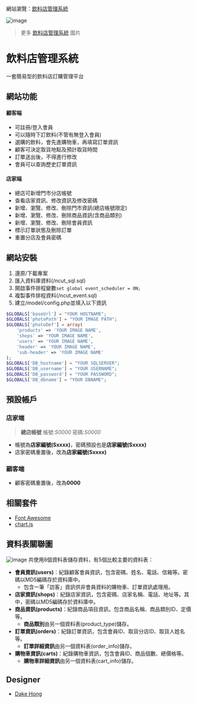 網站瀏覽：[飲料店管理系統](https://dake.work/webproj2019/)

![image](https://i.imgur.com/sMzTOxQ.jpg)
> 更多 [飲料店管理系統](https://imgur.com/a/g623FcJ) 圖片 

# 飲料店管理系統

一套簡易型的飲料店訂購管理平台

## 網站功能

#### 顧客端
- 可註冊/登入會員
- 可以隨時下訂飲料(不管有無登入會員)
- 選購的飲料，會先進購物車，再填寫訂單資訊
- 顧客可決定取貨地點及預計取貨時間
- 訂單送出後，不得進行修改
- 會員可以查詢歷史訂單資訊

#### 店家端
- 總店可新增門市分店帳號
- 查看店家資訊、修改資訊及修改密碼
- 新增、瀏覽、修改、刪除門市資訊(總店帳號限定)
- 新增、瀏覽、修改、刪除商品資訊(含商品類別)
- 新增、瀏覽、修改、刪除會員資訊
- 標示訂單狀態及刪除訂單
- 重置分店及會員密碼


## 網站安裝
1. 還原/下載專案
2. 匯入資料庫資料(/ncut_sql.sql)
3. 開啟事件排程變數`set global event_scheduler = ON;`
3. 複製事件排程資料(/ncut_event.sql)
4. 建立/model/config.php並填入以下資訊
```php
$GLOBALS['baseUrl'] = "YOUR HOSTNAME";
$GLOBALS['photoPath'] = "YOUR IMAGE PATH";
$GLOBALS['photoDef'] = array(
	'products' => 'YOUR IMAGE NAME',
	'shops' => 'YOUR IMAGE NAME',
	'users' => 'YOUR IMAGE NAME',
	'header' => 'YOUR IMAGE NAME',
	'sub-header' => 'YOUR IMAGE NAME'
);
$GLOBALS['DB_hostname'] = "YOUR SQLSERVER";
$GLOBALS['DB_username'] = "YOUR USERNAME";
$GLOBALS['DB_password'] = "YOUR PASSWORD";
$GLOBALS['DB_dbname'] = "YOUR DBNAME";
```

## 預設帳戶
### 店家端
> **總店帳號** 帳號:_S0000_  密碼:_S0000_
- 帳號為**店家編號(Sxxxx)**，密碼預設也是**店家編號(Sxxxx)**
- 店家密碼重置後，改為**店家編號(Sxxxx)**

### 顧客端
- 顧客密碼重置後，改為**0000**

## 相關套件
- [Font Awesome](https://fontawesome.com/)
- [chart.js](https://www.chartjs.org/)

## 資料表關聯圖
![image](https://i.imgur.com/57RgNim.png)
共使用8個資料表儲存資料，有5個比較主要的資料表：
- **會員資訊(users)**：紀錄顧客會員資訊，包含密碼、姓名、電話、信箱等。密碼以MD5編碼存於資料庫中。
  - 包含一筆「訪客」資訊供非會員資料的購物車、訂單資訊處理用。
- **店家資訊(shops)**：紀錄店家資訊，包含密碼、店家名稱、電話、地址等。其中，密碼以MD5編碼存於資料庫中。
- **商品資訊(products)**：紀錄商品項目資訊，包含商品名稱、商品類別ID、定價等。
  - **商品類別**由另一個資料表(product_type)儲存。
- **訂單資訊(orders)**：紀錄訂單資訊，包含會員ID、取貨分店ID、取貨人姓名等。
  - **訂單詳細資訊**由另一個資料表(order_info)儲存。
- **購物車資訊(carts)**：紀錄購物車資訊，包含會員ID、商品個數、總價格等。
  - **購物車詳細資訊**由另一個資料表(cart_info)儲存。


## Designer
- [Dake Hong](https://github.com/dakeouo)
